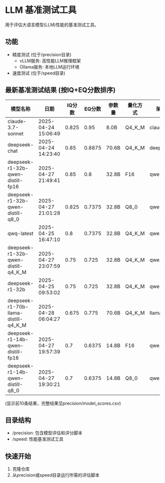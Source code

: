# LLM 基准测试工具

用于评估大语言模型(LLM)性能的基准测试工具。

## 功能
- 精度测试 (位于/precision目录)
  - vLLM服务: 高性能LLM推理框架
  - Ollama服务: 本地LLM运行环境
- 速度测试 (位于/speed目录)

## 最新基准测试结果 (按IQ+EQ分数排序)

| 模型名称 | 日期 | IQ分数 | EQ分数 | 参数量 | 量化方式 | 架构 |
|------------|------|---------|---------|------------|-------------|-------------|
| claude-3.7-sonnet | 2025-04-24 15:06:49 | 0.825 | 0.95 | 8.0B | Q4_K_M | claude |
| deepseek-chat | 2025-04-24 14:23:40 | 0.85 | 0.8875 | 70.6B | Q4_K_M | deepseek |
| deepseek-r1-32b-qwen-distill-fp16 | 2025-04-27 21:49:41 | 0.85 | 0.8 | 32.8B | F16 | qwen2 |
| deepseek-r1-32b-qwen-distill-q8_0 | 2025-04-27 21:01:28 | 0.825 | 0.7375 | 32.8B | Q8_0 | qwen2 |
| qwq-latest | 2025-04-25 16:47:10 | 0.8 | 0.7375 | 32.8B | Q4_K_M | qwen2 |
| deepseek-r1-32b-qwen-distill-q4_K_M | 2025-04-27 23:07:59 | 0.75 | 0.725 | 32.8B | Q4_K_M | qwen2 |
| deepseek-r1-32b | 2025-04-25 09:53:02 | 0.75 | 0.725 | 32.8B | Q4_K_M | qwen2 |
| deepseek-r1-70b-llama-distill-q4_K_M | 2025-04-28 06:04:27 | 0.675 | 0.775 | 70.6B | Q4_K_M | llama |
| deepseek-r1-14b-qwen-distill-fp16 | 2025-04-27 19:57:39 | 0.7 | 0.6375 | 14.8B | F16 | qwen2 |
| deepseek-r1-14b-qwen-distill-q8_0 | 2025-04-27 19:30:21 | 0.7 | 0.6375 | 14.8B | Q8_0 | qwen2 |

(显示前10条结果，完整结果见precision/model_scores.csv)

## 目录结构
- /precision: 包含模型评估和评分脚本
- /speed: 性能基准测试工具

## 快速开始
1. 克隆仓库
2. 从precision或speed目录运行所需的评估脚本
